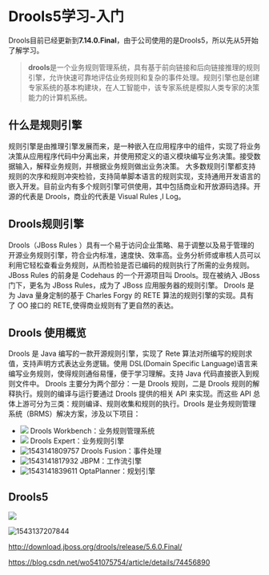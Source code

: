 # Drools5学习-入门

Drools目前已经更新到**7.14.0.Final**，由于公司使用的是Drools5，所以先从5开始了解学习。

> **drools**是一个业务规则管理系统，具有基于前向链接和后向链接推理的规则引擎，允许快速可靠地评估业务规则和复杂的事件处理。规则引擎也是创建专家系统的基本构建块，在人工智能中，该专家系统是模拟人类专家的决策能力的计算机系统。

## 什么是规则引擎

规则引擎是由推理引擎发展而来，是一种嵌入在应用程序中的组件，实现了将业务决策从应用程序代码中分离出来，并使用预定义的语义模块编写业务决策。接受数据输入，解释业务规则，并根据业务规则做出业务决策。
大多数规则引擎都支持规则的次序和规则冲突检验，支持简单脚本语言的规则实现，支持通用开发语言的嵌入开发。目前业内有多个规则引擎可供使用，其中包括商业和开放源码选择。开源的代表是 Drools，商业的代表是 Visual Rules ,I Log。

## Drools规则引擎

Drools（JBoss Rules ）具有一个易于访问企业策略、易于调整以及易于管理的开源业务规则引擎，符合业内标准，速度快、效率高。业务分析师或审核人员可以利用它轻松查看业务规则，从而检验是否已编码的规则执行了所需的业务规则。
JBoss Rules 的前身是 Codehaus 的一个开源项目叫 Drools。现在被纳入 JBoss 门下，更名为 JBoss Rules，成为了 JBoss 应用服务器的规则引擎。
Drools 是为 Java 量身定制的基于 Charles Forgy 的 RETE 算法的规则引擎的实现。具有了 OO 接口的 RETE,使得商业规则有了更自然的表达。

## Drools 使用概览

Drools 是 Java 编写的一款开源规则引擎，实现了 Rete 算法对所编写的规则求值，支持声明方式表达业务逻辑。使用 DSL(Domain Specific Language)语言来编写业务规则，使得规则通俗易懂，便于学习理解。支持 Java 代码直接嵌入到规则文件中。
Drools 主要分为两个部分：一是 Drools 规则，二是 Drools 规则的解释执行。规则的编译与运行要通过 Drools 提供的相关 API 来实现。而这些 API 总体上游可分为三类：规则编译、规则收集和规则的执行。Drools 是业务规则管理系统（BRMS）解决方案，涉及以下项目：

- ![](https://raw.githubusercontent.com/wqh8522/my_note/pic/drools/20181125182941.png) Drools Workbench：业务规则管理系统
- ![](https://raw.githubusercontent.com/wqh8522/my_note/pic/drools/20181125182953.png) Drools Expert：业务规则引擎
- ![1543141809757](C:\Users\wanqh\AppData\Local\Temp\1543141809757.png) Drools Fusion：事件处理
- ![1543141817932](C:\Users\wanqh\AppData\Local\Temp\1543141817932.png) JBPM：工作流引擎
- ![1543141839611](C:\Users\wanqh\AppData\Local\Temp\1543141839611.png) OptaPlanner：规划引擎

## Drools5



![](https://raw.githubusercontent.com/wqh8522/my_note/pic/drools/JBossDrools.png)



![1543137207844](C:\Users\wanqh\AppData\Roaming\Typora\typora-user-images\1543137207844.png)

http://download.jboss.org/drools/release/5.6.0.Final/



https://blog.csdn.net/wo541075754/article/details/74456890